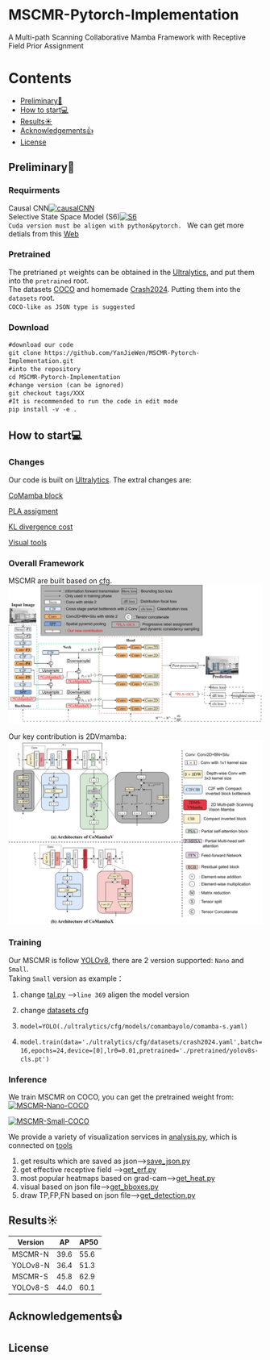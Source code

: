 # MSCMR-Pytorch-Implementation
A Multi-path Scanning Collaborative Mamba Framework with Receptive Field Prior Assignment

# Contents
- [Preliminary🔧](#Preliminary)
- [How to start💻](#Start)
- [Results☀️](#Results)
- [Acknowledgements👍](#Acknowledgements)
- [License](#License)


## Preliminary🔧

### Requirments
Causal CNN[![causalCNN](https://img.shields.io/badge/CUDA-CNN-blue)](https://github.com/Dao-AILab/causal-conv1d/releases)  
Selective State Space Model (S6)[![S6](https://img.shields.io/badge/CUDA-S6-blue)](https://github.com/state-spaces/mamba/releases)  
`
Cuda version must be aligen with python&pytorch. 
` We can get more detials from this [Web](https://github.com/state-spaces/mamba/issues/97)


### Pretrained 
The pretrianed `pt` weights can be obtained in the [Ultralytics](https://docs.ultralytics.com/zh/models/yolov8/#overview), and put them into the `pretrained` root.  
The datasets [COCO](https://cocodataset.org/) and homemade [Crash2024](https://drive.google.com/drive/folders/1BJOdywj-hgXRKt_q0TEcBGpCV4Wojmhc?usp=drive_link). Putting them into the `datasets` root.  
`COCO-like as JSON type is suggested`

### Download
```
#download our code
git clone https://github.com/YanJieWen/MSCMR-Pytorch-Implementation.git
#into the repository
cd MSCMR-Pytorch-Implementation
#change version (can be ignored)
git checkout tags/XXX
#It is recommended to run the code in edit mode
pip install -v -e .
```

## How to start💻

### Changes
Our code is built on [Ultralytics](https://github.com/ultralytics/ultralytics).
The extral changes are:  

[CoMamba block](https://github.com/YanJieWen/MSCMR-Pytorch-Implementation/tree/master/ultralytics/nn/comamba)  

[PLA assigment](https://github.com/YanJieWen/MSCMR-Pytorch-Implementation/blob/master/ultralytics/utils/tal.py)  

[KL divergence cost](https://github.com/YanJieWen/MSCMR-Pytorch-Implementation/blob/master/ultralytics/utils/metrics.py)  

[Visual tools](https://github.com/YanJieWen/MSCMR-Pytorch-Implementation/tree/master/tools)

### Overall Framework
MSCMR are built based on [cfg](https://github.com/YanJieWen/MSCMR-Pytorch-Implementation/tree/master/ultralytics/cfg/models/comambayolo).  
![image](assets/image_1.jpg)

Our key contribution is 2DVmamba:
![image](assets/image_2.jpg)


### Training
Our MSCMR is follow [YOLOv8](https://github.com/ultralytics/ultralytics), there are 2 version supported: `Nano` and `Small`.  
Taking `Small` version as example：
1) change [tal.py](https://github.com/YanJieWen/MSCMR-Pytorch-Implementation/blob/master/ultralytics/utils/tal.py) -->``line 369`` aligen the model version

2) change [datasets cfg](https://github.com/YanJieWen/MSCMR-Pytorch-Implementation/tree/master/ultralytics/cfg/datasets)

3) ``model=YOLO(./ultralytics/cfg/models/comambayolo/comamba-s.yaml)``

4) ``model.train(data='./ultralytics/cfg/datasets/crash2024.yaml',batch=16,epochs=24,device=[0],lr0=0.01,pretrained='./pretrained/yolov8s-cls.pt')``




### Inference
We train MSCMR on COCO, you can get the pretrained weight from:  
[![MSCMR-Nano-COCO](https://img.shields.io/badge/MSCMR-Nano-red)](https://drive.google.com/drive/folders/1ibZXjqyxoHPkNSKeLkd1HRNTG5tQk3SC?usp=drive_link)

[![MSCMR-Small-COCO](https://img.shields.io/badge/MSCMR-Small-red)](https://drive.google.com/drive/folders/1g9EDylrVlyOiNVCvcPetZE71mP_0HByL?usp=drive_link)  

We provide a variety of visualization services in [analysis.py](analysis.py), which is connected on [tools](https://github.com/YanJieWen/MSCMR-Pytorch-Implementation/tree/master/tools)

1) get results which are saved as json-->[save_json.py](tools/save_json.py)
2) get effective receptive field -->[get_erf.py](tools/get_erf.py)
3) most popular heatmaps based on grad-cam-->[get_heat.py](tools/get_heat.py)
4) visual based on json file-->[get_bboxes.py](tools/get_bboxes.py)
5) draw TP,FP,FN based on json file-->[get_detection.py](tools/get_detection.py)

## Results☀️
Version | AP | AP50
---- | ---- | ---- 
MSCMR-N | 39.6 | 55.6
YOLOv8-N | 36.4 | 51.3
MSCMR-S | 45.8 | 62.9
YOLOv8-S | 44.0 | 60.1


## Acknowledgements👍


## License
